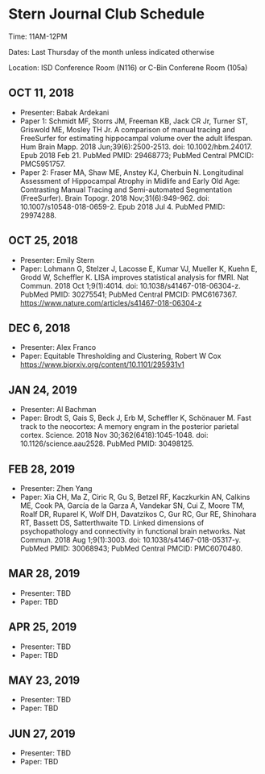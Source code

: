 # Stern Journal Club Schedule

Time: 11AM-12PM

Dates: Last Thursday of the month unless indicated otherwise

Location: ISD Conference Room (N116) or C-Bin Conferene Room (105a)

## OCT 11, 2018
- Presenter: Babak Ardekani
- Paper 1: Schmidt MF, Storrs JM, Freeman KB, Jack CR Jr, Turner ST, Griswold ME, Mosley 
TH Jr. A comparison of manual tracing and FreeSurfer for estimating hippocampal
volume over the adult lifespan. Hum Brain Mapp. 2018 Jun;39(6):2500-2513. doi:
10.1002/hbm.24017. Epub 2018 Feb 21. PubMed PMID: 29468773; PubMed Central PMCID:
PMC5951757.
- Paper 2: Fraser MA, Shaw ME, Anstey KJ, Cherbuin N. Longitudinal Assessment of
Hippocampal Atrophy in Midlife and Early Old Age: Contrasting Manual Tracing and 
Semi-automated Segmentation (FreeSurfer). Brain Topogr. 2018 Nov;31(6):949-962.
doi: 10.1007/s10548-018-0659-2. Epub 2018 Jul 4. PubMed PMID: 29974288.

## OCT 25, 2018
- Presenter: Emily Stern
- Paper: Lohmann G, Stelzer J, Lacosse E, Kumar VJ, Mueller K, Kuehn E, Grodd W,
Scheffler K. LISA improves statistical analysis for fMRI. Nat Commun. 2018 Oct
1;9(1):4014. doi: 10.1038/s41467-018-06304-z. PubMed PMID: 30275541; PubMed
Central PMCID: PMC6167367.
https://www.nature.com/articles/s41467-018-06304-z

## DEC 6, 2018
- Presenter: Alex Franco
- Paper: Equitable Thresholding and Clustering, Robert W Cox https://www.biorxiv.org/content/10.1101/295931v1

## JAN 24, 2019
- Presenter: Al Bachman
- Paper: Brodt S, Gais S, Beck J, Erb M, Scheffler K, Schönauer M. Fast track to the
neocortex: A memory engram in the posterior parietal cortex. Science. 2018 Nov
30;362(6418):1045-1048. doi: 10.1126/science.aau2528. PubMed PMID: 30498125.

## FEB 28, 2019
- Presenter: Zhen Yang
- Paper: Xia CH, Ma Z, Ciric R, Gu S, Betzel RF, Kaczkurkin AN, Calkins ME, Cook PA,
García de la Garza A, Vandekar SN, Cui Z, Moore TM, Roalf DR, Ruparel K, Wolf DH,
Davatzikos C, Gur RC, Gur RE, Shinohara RT, Bassett DS, Satterthwaite TD. Linked 
dimensions of psychopathology and connectivity in functional brain networks. Nat 
Commun. 2018 Aug 1;9(1):3003. doi: 10.1038/s41467-018-05317-y. PubMed PMID:
30068943; PubMed Central PMCID: PMC6070480.

## MAR 28, 2019
- Presenter: TBD
- Paper: TBD

## APR 25, 2019
- Presenter: TBD
- Paper: TBD

## MAY 23, 2019
- Presenter: TBD
- Paper: TBD

## JUN 27, 2019
- Presenter: TBD
- Paper: TBD
